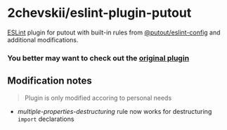 # 2chevskii/eslint-plugin-putout

[ESLint](https://eslint.org) plugin for putout with built-in rules from [@putout/eslint-config](https://github.com/coderaiser/putout/tree/master/packages/eslint-config) and additional modifications.

### **You better may want to check out the [original plugin](https://github.com/coderaiser/putout/tree/master/packages/eslint-plugin-putout)**

## Modification notes
> Plugin is only modified accoring to personal needs

- *multiple-properties-destructuring* rule now works for destructuring `import` declarations
